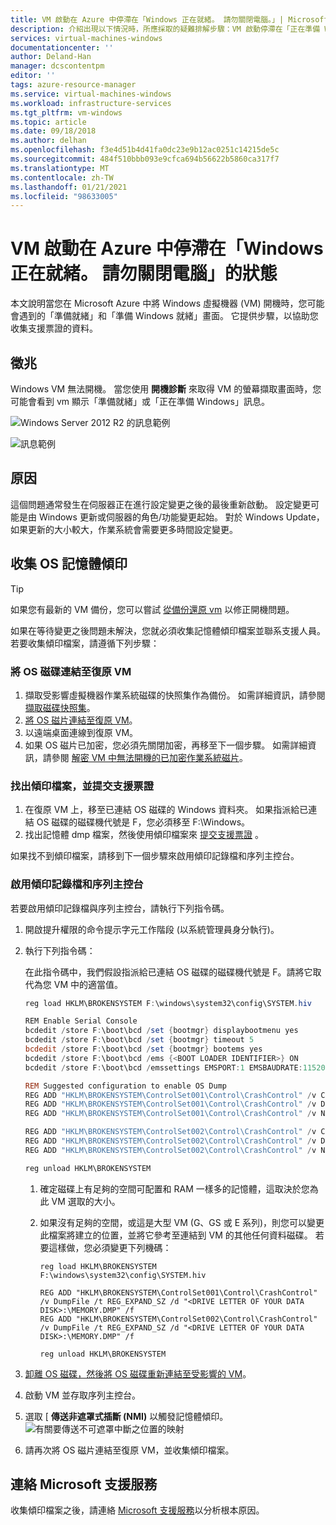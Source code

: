 ```yaml
---
title: VM 啟動在 Azure 中停滯在「Windows 正在就緒。 請勿關閉電腦。」| Microsoft Docs
description: 介紹出現以下情況時，所應採取的疑難排解步驟：VM 啟動停滯在「正在準備 Windows， 請勿關閉電腦。」
services: virtual-machines-windows
documentationcenter: ''
author: Deland-Han
manager: dcscontentpm
editor: ''
tags: azure-resource-manager
ms.service: virtual-machines-windows
ms.workload: infrastructure-services
ms.tgt_pltfrm: vm-windows
ms.topic: article
ms.date: 09/18/2018
ms.author: delhan
ms.openlocfilehash: f3e4d51b4d41fa0dc23e9b12ac0251c14215de5c
ms.sourcegitcommit: 484f510bbb093e9cfca694b56622b5860ca317f7
ms.translationtype: MT
ms.contentlocale: zh-TW
ms.lasthandoff: 01/21/2021
ms.locfileid: "98633005"
---
```

# <a name="vm-startup-is-stuck-on-getting-windows-ready-dont-turn-off-your-computer-in-azure"></a>VM 啟動在 Azure 中停滯在「Windows 正在就緒。 請勿關閉電腦」的狀態

本文說明當您在 Microsoft Azure 中將 Windows 虛擬機器 (VM) 開機時，您可能會遇到的「準備就緒」和「準備 Windows 就緒」畫面。 它提供步驟，以協助您收集支援票證的資料。

 

## <a name="symptoms"></a>徵兆

Windows VM 無法開機。 當您使用 **開機診斷** 來取得 VM 的螢幕擷取畫面時，您可能會看到 vm 顯示「準備就緒」或「正在準備 Windows」訊息。

![Windows Server 2012 R2 的訊息範例](./media/troubleshoot-vm-configure-update-boot/message1.png)

![訊息範例](./media/troubleshoot-vm-configure-update-boot/message2.png)

## <a name="cause"></a>原因

這個問題通常發生在伺服器正在進行設定變更之後的最後重新啟動。 設定變更可能是由 Windows 更新或伺服器的角色/功能變更起始。 對於 Windows Update，如果更新的大小較大，作業系統會需要更多時間設定變更。

## <a name="collect-an-os-memory-dump"></a>收集 OS 記憶體傾印

> [!TIP]
> 如果您有最新的 VM 備份，您可以嘗試 [從備份還原 vm](../../backup/backup-azure-arm-restore-vms.md) 以修正開機問題。

如果在等待變更之後問題未解決，您就必須收集記憶體傾印檔案並聯系支援人員。 若要收集傾印檔案，請遵循下列步驟：

### <a name="attach-the-os-disk-to-a-recovery-vm"></a>將 OS 磁碟連結至復原 VM

1. 擷取受影響虛擬機器作業系統磁碟的快照集作為備份。 如需詳細資訊，請參閱[擷取磁碟快照集](../windows/snapshot-copy-managed-disk.md)。
2. [將 OS 磁片連結至復原 VM](./troubleshoot-recovery-disks-portal-windows.md)。
3. 以遠端桌面連線到復原 VM。 
4. 如果 OS 磁片已加密，您必須先關閉加密，再移至下一個步驟。 如需詳細資訊，請參閱 [解密 VM 中無法開機的已加密作業系統磁片](troubleshoot-bitlocker-boot-error.md#solution)。

### <a name="locate-dump-file-and-submit-a-support-ticket"></a>找出傾印檔案，並提交支援票證

1. 在復原 VM 上，移至已連結 OS 磁碟的 Windows 資料夾。 如果指派給已連結 OS 磁碟的磁碟機代號是 F，您必須移至 F:\Windows。
2. 找出記憶體 dmp 檔案，然後使用傾印檔案來 [提交支援票證](https://portal.azure.com/?#blade/Microsoft_Azure_Support/HelpAndSupportBlade) 。 

如果找不到傾印檔案，請移到下一個步驟來啟用傾印記錄檔和序列主控台。

### <a name="enable-dump-log-and-serial-console"></a>啟用傾印記錄檔和序列主控台

若要啟用傾印記錄檔與序列主控台，請執行下列指令碼。

1. 開啟提升權限的命令提示字元工作階段 (以系統管理員身分執行)。
2. 執行下列指令碼：

    在此指令碼中，我們假設指派給已連結 OS 磁碟的磁碟機代號是 F。請將它取代為您 VM 中的適當值。

    ```powershell
    reg load HKLM\BROKENSYSTEM F:\windows\system32\config\SYSTEM.hiv

    REM Enable Serial Console
    bcdedit /store F:\boot\bcd /set {bootmgr} displaybootmenu yes
    bcdedit /store F:\boot\bcd /set {bootmgr} timeout 5
    bcdedit /store F:\boot\bcd /set {bootmgr} bootems yes
    bcdedit /store F:\boot\bcd /ems {<BOOT LOADER IDENTIFIER>} ON
    bcdedit /store F:\boot\bcd /emssettings EMSPORT:1 EMSBAUDRATE:115200

    REM Suggested configuration to enable OS Dump
    REG ADD "HKLM\BROKENSYSTEM\ControlSet001\Control\CrashControl" /v CrashDumpEnabled /t REG_DWORD /d 1 /f
    REG ADD "HKLM\BROKENSYSTEM\ControlSet001\Control\CrashControl" /v DumpFile /t REG_EXPAND_SZ /d "%SystemRoot%\MEMORY.DMP" /f
    REG ADD "HKLM\BROKENSYSTEM\ControlSet001\Control\CrashControl" /v NMICrashDump /t REG_DWORD /d 1 /f

    REG ADD "HKLM\BROKENSYSTEM\ControlSet002\Control\CrashControl" /v CrashDumpEnabled /t REG_DWORD /d 1 /f
    REG ADD "HKLM\BROKENSYSTEM\ControlSet002\Control\CrashControl" /v DumpFile /t REG_EXPAND_SZ /d "%SystemRoot%\MEMORY.DMP" /f
    REG ADD "HKLM\BROKENSYSTEM\ControlSet002\Control\CrashControl" /v NMICrashDump /t REG_DWORD /d 1 /f

    reg unload HKLM\BROKENSYSTEM
    ```

    1. 確定磁碟上有足夠的空間可配置和 RAM 一樣多的記憶體，這取決於您為此 VM 選取的大小。
    2. 如果沒有足夠的空間，或這是大型 VM (G、GS 或 E 系列)，則您可以變更此檔案將建立的位置，並將它參考至連結到 VM 的其他任何資料磁碟。 若要這樣做，您必須變更下列機碼：
    
        ```console
        reg load HKLM\BROKENSYSTEM F:\windows\system32\config\SYSTEM.hiv

        REG ADD "HKLM\BROKENSYSTEM\ControlSet001\Control\CrashControl" /v DumpFile /t REG_EXPAND_SZ /d "<DRIVE LETTER OF YOUR DATA DISK>:\MEMORY.DMP" /f
        REG ADD "HKLM\BROKENSYSTEM\ControlSet002\Control\CrashControl" /v DumpFile /t REG_EXPAND_SZ /d "<DRIVE LETTER OF YOUR DATA DISK>:\MEMORY.DMP" /f

        reg unload HKLM\BROKENSYSTEM
        ```

3. [卸離 OS 磁碟，然後將 OS 磁碟重新連結至受影響的 VM](./troubleshoot-recovery-disks-portal-windows.md)。
4. 啟動 VM 並存取序列主控台。
5. 選取 [ **傳送非遮罩式插斷 (NMI)** 以觸發記憶體傾印。
    ![有關要傳送不可遮罩中斷之位置的映射](./media/troubleshoot-vm-configure-update-boot/run-nmi.png)
6. 請再次將 OS 磁片連結至復原 VM，並收集傾印檔案。

## <a name="contact-microsoft-support"></a>連絡 Microsoft 支援服務

收集傾印檔案之後，請連絡 [Microsoft 支援服務](https://portal.azure.com/?#blade/Microsoft_Azure_Support/HelpAndSupportBlade)以分析根本原因。
